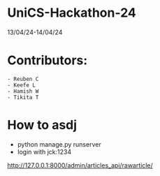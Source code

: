 # UniCS-Hackathon-24

13/04/24-14/04/24

# Contributors:

    - Reuben C
    - Keefe L
    - Hamish W
    - Tikita T

# How to asdj

- python manage.py runserver
- login with jck:1234

http://127.0.0.1:8000/admin/articles_api/rawarticle/
